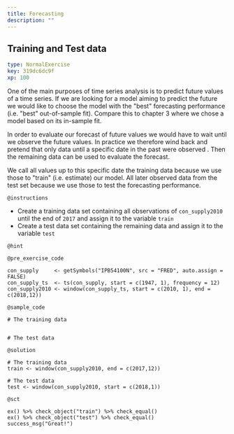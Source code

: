```yaml
---
title: Forecasting
description: ""
---
```


## Training and Test data 

```yaml
type: NormalExercise
key: 319dc6dc9f
xp: 100
```

One of the main purposes of time series analysis is to predict future values of a time series. 
If we are looking for a model aiming to predict the future we would like to choose the model with the "best" forecasting performance (i.e. "best" out-of-sample fit).
Compare this to  chapter 3 where we chose a model based on its in-sample fit. 

In order to evaluate our forecast of future values we would have to wait until we observe the future values. 
In practice we therefore wind back and pretend that only data until a specific date in the past were observed . 
Then the remaining data can be used to evaluate the forecast. 

We call all values up to this specific date the training data because we use those to "train" (i.e. estimate) our model.
All later observed data from the test set because we use those to test the forecasting performance. 

`@instructions`
- Create a training data set containing all observations of `con_supply2010` until the end of `2017` and assign it to the variable `train`
- Create a test data set containing the remaining data and assign it to the variable `test`

`@hint`


`@pre_exercise_code`
```{r}
con_supply     <- getSymbols("IPB54100N", src = "FRED", auto.assign = FALSE)
con_supply_ts  <- ts(con_supply, start = c(1947, 1), frequency = 12)
con_supply2010 <- window(con_supply_ts, start = c(2010, 1), end = c(2018,12))

```

`@sample_code`
```{r}
# The training data 


# The test data 

```

`@solution`
```{r}
# The training data 
train <- window(con_supply2010, end = c(2017,12))

# The test data 
test <- window(con_supply2010, start = c(2018,1))
```

`@sct`
```{r}
ex() %>% check_object("train") %>% check_equal()
ex() %>% check_object("test") %>% check_equal()
success_msg("Great!")
```
